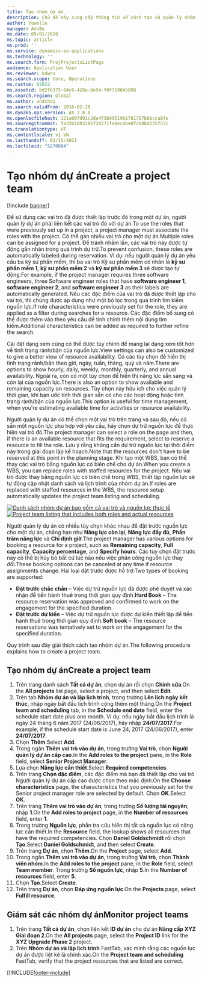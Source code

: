 ```yaml
---
title: Tạo nhóm dự án
description: Chủ đề này cung cấp thông tin về cách tạo và quản lý nhóm dự án.
author: Yowelle
manager: AnnBe
ms.date: 09/01/2020
ms.topic: article
ms.prod: ''
ms.service: dynamics-ax-applications
ms.technology: ''
ms.search.form: ProjProjectsListPage
audience: Application User
ms.reviewer: kdwns
ms.search.scope: Core, Operations
ms.custom: 82022
ms.assetid: bd2fb375-84c6-428a-8e54-f0f719045898
ms.search.region: Global
ms.author: andchoi
ms.search.validFrom: 2016-02-28
ms.dyn365.ops.version: AX 7.0.0
ms.openlocfilehash: 121a007d91c2da4f3b9951901781757b8bcca8fe
ms.sourcegitcommit: fa32b1893286f20271fa4ec4be8fc68bd135f53c
ms.translationtype: HT
ms.contentlocale: vi-VN
ms.lasthandoff: 02/15/2021
ms.locfileid: "5270884"
---
```

# <a name="create-a-project-team"></a><span data-ttu-id="b5b53-103">Tạo nhóm dự án</span><span class="sxs-lookup"><span data-stu-id="b5b53-103">Create a project team</span></span>

[!include [banner](../includes/banner.md)]

<span data-ttu-id="b5b53-104">Để sử dụng các vai trò đã được thiết lập trước đó trong một dự án, người quản lý dự án phải liên kết các vai trò đó với dự án.</span><span class="sxs-lookup"><span data-stu-id="b5b53-104">To use the roles that were previously set up in a project, a project manager must associate the roles with the project.</span></span> <span data-ttu-id="b5b53-105">Có thể gán nhiều vai trò cho một dự án.</span><span class="sxs-lookup"><span data-stu-id="b5b53-105">Multiple roles can be assigned for a project.</span></span> <span data-ttu-id="b5b53-106">Để tránh nhầm lẫn, các vai trò này được tự động gắn nhãn trong quá trình dự trữ.</span><span class="sxs-lookup"><span data-stu-id="b5b53-106">To prevent confusion, these roles are automatically labeled during reservation.</span></span> <span data-ttu-id="b5b53-107">Ví dụ: nếu người quản lý dự án yêu cầu ba kỹ sư phần mềm, thì ba vai trò Kỹ sư phần mềm có nhãn là **kỹ sư phần mềm 1**, **kỹ sư phần mềm 2** và **kỹ sư phần mềm 3** sẽ được tạo tự động.</span><span class="sxs-lookup"><span data-stu-id="b5b53-107">For example, if the project manager requires three software engineers, three Software engineer roles that have **software engineer 1**, **software engineer 2**, and **software engineer 3** as their labels are automatically generated.</span></span> <span data-ttu-id="b5b53-108">Nếu các đặc điểm của vai trò đã được thiết lập cho vai trò, thì chúng được áp dụng như một bộ lọc trong quá trình tìm kiếm nguồn lực.</span><span class="sxs-lookup"><span data-stu-id="b5b53-108">If role characteristics were previously set for the role, they are applied as a filter during searches for a resource.</span></span> <span data-ttu-id="b5b53-109">Các đặc điểm bổ sung có thể được thêm vào theo yêu cầu để tinh chỉnh thêm nội dung tìm kiếm.</span><span class="sxs-lookup"><span data-stu-id="b5b53-109">Additional characteristics can be added as required to further refine the search.</span></span>

<span data-ttu-id="b5b53-110">Cài đặt dạng xem cũng có thể được tùy chỉnh để mang lại dạng xem tốt hơn về tình trạng rảnh/bận của nguồn lực.</span><span class="sxs-lookup"><span data-stu-id="b5b53-110">View settings can also be customized to give a better view of resource availability.</span></span> <span data-ttu-id="b5b53-111">Có các tùy chọn để hiển thị tình trạng rảnh/bận theo giờ, ngày, tuần, tháng, quý và năm.</span><span class="sxs-lookup"><span data-stu-id="b5b53-111">There are options to show hourly, daily, weekly, monthly, quarterly, and annual availability.</span></span> <span data-ttu-id="b5b53-112">Ngoài ra, còn có một tùy chọn để hiển thị năng lực sẵn sàng và còn lại của nguồn lực.</span><span class="sxs-lookup"><span data-stu-id="b5b53-112">There is also an option to show available and remaining capacity on resources.</span></span> <span data-ttu-id="b5b53-113">Tùy chọn này hữu ích cho việc quản lý thời gian, khi bạn ước tính thời gian sẵn có cho các hoạt động hoặc tình trạng rảnh/bận của nguồn lực.</span><span class="sxs-lookup"><span data-stu-id="b5b53-113">This option is useful for time management, when you're estimating available time for activities or resource availability.</span></span>

<span data-ttu-id="b5b53-114">Người quản lý dự án có thể chọn một vai trò trên trang và sau đó, nếu có sẵn một nguồn lực phù hợp với yêu cầu, hãy chọn dự trữ nguồn lực để thực hiện vai trò đó.</span><span class="sxs-lookup"><span data-stu-id="b5b53-114">The project manager can select a role on the page and then, if there is an available resource that fits the requirement, select to reserve a resource to fill the role.</span></span> <span data-ttu-id="b5b53-115">Lưu ý rằng không cần dự trữ nguồn lực tại thời điểm này trong giai đoạn lập kế hoạch.</span><span class="sxs-lookup"><span data-stu-id="b5b53-115">Note that the resources don't have to be reserved at this point in the planning stage.</span></span> <span data-ttu-id="b5b53-116">Khi tạo một WBS, bạn có thể thay các vai trò bằng nguồn lực có biên chế cho dự án.</span><span class="sxs-lookup"><span data-stu-id="b5b53-116">When you create a WBS, you can replace roles with staffed resources for the project.</span></span> <span data-ttu-id="b5b53-117">Nếu vai trò được thay bằng nguồn lực có biên chế trong WBS, thiết lập nguồn lực sẽ tự động cập nhật danh sách và lịch trình của nhóm dự án.</span><span class="sxs-lookup"><span data-stu-id="b5b53-117">If roles are replaced with staffed resources in the WBS, the resource setup automatically updates the project team listing and scheduling.</span></span>

<span data-ttu-id="b5b53-118">[![Danh sách nhóm dự án bao gồm cả vai trò và nguồn lực thực tế](./media/projectresourcing03-1024x368.jpg)](./media/projectresourcing03.jpg)</span><span class="sxs-lookup"><span data-stu-id="b5b53-118">[![Project team listing that includes both roles and actual resources](./media/projectresourcing03-1024x368.jpg)](./media/projectresourcing03.jpg)</span></span> 

<span data-ttu-id="b5b53-119">Người quản lý dự án có nhiều tùy chọn khác nhau để đặt trước nguồn lực cho một dự án, chẳng hạn như **Năng lực còn lại**, **Năng lực đầy đủ**, **Phần trăm năng lực** và **Chỉ định giờ**.</span><span class="sxs-lookup"><span data-stu-id="b5b53-119">The project manager has various options for booking a resource for a project, such as **Remaining capacity**, **Full capacity**, **Capacity percentage**, and **Specify hours**.</span></span> <span data-ttu-id="b5b53-120">Các tùy chọn đặt trước này có thể bị hủy bỏ bất cứ lúc nào nếu việc phân công nguồn lực thay đổi.</span><span class="sxs-lookup"><span data-stu-id="b5b53-120">These booking options can be canceled at any time if resource assignments change.</span></span> <span data-ttu-id="b5b53-121">Hai loại đặt trước được hỗ trợ:</span><span class="sxs-lookup"><span data-stu-id="b5b53-121">Two types of booking are supported:</span></span>

- <span data-ttu-id="b5b53-122">**Đặt trước chắc chắn** – Việc dự trữ nguồn lực đã được phê duyệt và xác nhận để tiến hành thuê trong thời gian quy định.</span><span class="sxs-lookup"><span data-stu-id="b5b53-122">**Hard Book** – The resource reservation was approved and confirmed to work on the engagement for the specified duration.</span></span>
- <span data-ttu-id="b5b53-123">**Đặt trước dự kiến** – Việc dự trữ nguồn lực được dự kiến thiết lập để tiến hành thuê trong thời gian quy định.</span><span class="sxs-lookup"><span data-stu-id="b5b53-123">**Soft book** – The resource reservations was tentatively set to work on the engagement for the specified duration.</span></span>

<span data-ttu-id="b5b53-124">Quy trình sau đây giải thích cách tạo nhóm dự án.</span><span class="sxs-lookup"><span data-stu-id="b5b53-124">The following procedure explains how to create a project team.</span></span>

## <a name="create-a-project-team"></a><span data-ttu-id="b5b53-125">Tạo nhóm dự án</span><span class="sxs-lookup"><span data-stu-id="b5b53-125">Create a project team</span></span>

1. <span data-ttu-id="b5b53-126">Trên trang danh sách **Tất cả dự án**, chọn dự án rồi chọn **Chỉnh sửa**.</span><span class="sxs-lookup"><span data-stu-id="b5b53-126">On the **All projects** list page, select a project, and then select **Edit**.</span></span>
2. <span data-ttu-id="b5b53-127">Trên tab **Nhóm dự án và lập lịch trình**, trong trường **Lên lịch ngày kết thúc**, nhập ngày bắt đầu lịch trình cộng thêm một tháng.</span><span class="sxs-lookup"><span data-stu-id="b5b53-127">On the **Project team and scheduling** tab, in the **Schedule end date** field, enter the schedule start date plus one month.</span></span> <span data-ttu-id="b5b53-128">Ví dụ: nếu ngày bắt đầu lịch trình là ngày 24 tháng 6 năm 2017 (24/06/2017), hãy nhập **24/07/2017**.</span><span class="sxs-lookup"><span data-stu-id="b5b53-128">For example, if the schedule start date is June 24, 2017 (24/06/2017), enter **24/07/2017**.</span></span>
3. <span data-ttu-id="b5b53-129">Chọn **Thêm**.</span><span class="sxs-lookup"><span data-stu-id="b5b53-129">Select **Add**.</span></span>
4. <span data-ttu-id="b5b53-130">Trong ngăn **Thêm vai trò vào dự án**, trong trường **Vai trò**, chọn **Người quản lý dự án cấp cao**.</span><span class="sxs-lookup"><span data-stu-id="b5b53-130">In the **Add roles to the project** pane, in the **Role** field, select **Senior Project Manager**.</span></span>
5. <span data-ttu-id="b5b53-131">Lựa chọn **Năng lực cần thiết**.</span><span class="sxs-lookup"><span data-stu-id="b5b53-131">Select **Required competencies**.</span></span>
6. <span data-ttu-id="b5b53-132">Trên trang **Chọn đặc điểm**, các đặc điểm mà bạn đã thiết lập cho vai trò Người quản lý dự án cấp cao được chọn theo mặc định.</span><span class="sxs-lookup"><span data-stu-id="b5b53-132">On the **Choose characteristics** page, the characteristics that you previously set for the Senior project manager role are selected by default.</span></span> <span data-ttu-id="b5b53-133">Chọn **OK**.</span><span class="sxs-lookup"><span data-stu-id="b5b53-133">Select **OK**.</span></span>
7. <span data-ttu-id="b5b53-134">Trên trang **Thêm vai trò vào dự án**, trong trường **Số lượng tài nguyên**, nhập **1**.</span><span class="sxs-lookup"><span data-stu-id="b5b53-134">On the **Add roles to project** page, in the **Number of resources** field, enter **1**.</span></span>
8. <span data-ttu-id="b5b53-135">Trong trường **Nguồn lực**, phần tra cứu hiển thị tất cả nguồn lực có năng lực cần thiết.</span><span class="sxs-lookup"><span data-stu-id="b5b53-135">In the **Resource** field, the lookup shows all resources that have the required competencies.</span></span> <span data-ttu-id="b5b53-136">Chọn **Daniel Goldschmidt** rồi chọn **Tạo**.</span><span class="sxs-lookup"><span data-stu-id="b5b53-136">Select **Daniel Goldschmidt**, and then select **Create**.</span></span>
9. <span data-ttu-id="b5b53-137">Trên trang **Dự án**, chọn **Thêm**.</span><span class="sxs-lookup"><span data-stu-id="b5b53-137">On the **Project** page, select **Add**.</span></span>
10. <span data-ttu-id="b5b53-138">Trong ngăn **Thêm vai trò vào dự án**, trong trường **Vai trò**, chọn **Thành viên nhóm**.</span><span class="sxs-lookup"><span data-stu-id="b5b53-138">In the **Add roles to the project** pane, in the **Role** field, select **Team member**.</span></span> <span data-ttu-id="b5b53-139">Trong trường **Số nguồn lực**, nhập **5**.</span><span class="sxs-lookup"><span data-stu-id="b5b53-139">In the **Number of resources** field, enter **5**.</span></span>
11. <span data-ttu-id="b5b53-140">Chọn **Tạo**.</span><span class="sxs-lookup"><span data-stu-id="b5b53-140">Select **Create**.</span></span>
12. <span data-ttu-id="b5b53-141">Trên trang **Dự án**, chọn **Đáp ứng nguồn lực**.</span><span class="sxs-lookup"><span data-stu-id="b5b53-141">On the **Projects** page, select **Fulfill resource**.</span></span>

## <a name="monitor-project-teams"></a><span data-ttu-id="b5b53-142">Giám sát các nhóm dự án</span><span class="sxs-lookup"><span data-stu-id="b5b53-142">Monitor project teams</span></span>
1. <span data-ttu-id="b5b53-143">Trên trang **Tất cả dự án**, chọn liên kết **ID dự án** cho dự án **Nâng cấp XYZ Giai đoạn 2**.</span><span class="sxs-lookup"><span data-stu-id="b5b53-143">On the **All projects** page, select the **Project ID** link for the **XYZ Upgrade Phase 2** project.</span></span>
2. <span data-ttu-id="b5b53-144">Trên **Nhóm dự án và lập lịch trình** FastTab, xác minh rằng các nguồn lực dự án được liệt kê là chính xác.</span><span class="sxs-lookup"><span data-stu-id="b5b53-144">On the **Project team and scheduling** FastTab, verify that the project resources that are listed are correct.</span></span>


[!INCLUDE[footer-include](../includes/footer-banner.md)]